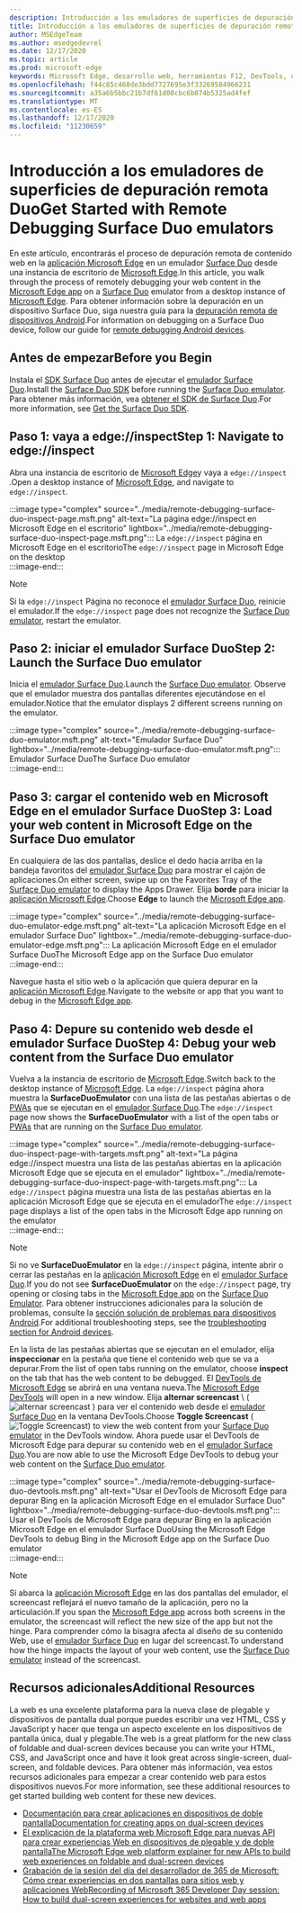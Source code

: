 ```yaml
---
description: Introducción a los emuladores de superficies de depuración remota Duo.
title: Introducción a los emuladores de superficies de depuración remota Duo
author: MSEdgeTeam
ms.author: msedgedevrel
ms.date: 12/17/2020
ms.topic: article
ms.prod: microsoft-edge
keywords: Microsoft Edge, desarrollo web, herramientas F12, DevTools, depuración remota, Android, Surface Duo
ms.openlocfilehash: f44c85c468de3bdd7727695e3f33269584966231
ms.sourcegitcommit: a35a6b5bbc21b7df61d08cbc6b074b5325ad4fef
ms.translationtype: MT
ms.contentlocale: es-ES
ms.lasthandoff: 12/17/2020
ms.locfileid: "11230659"
---
```

# <span data-ttu-id="32281-104">Introducción a los emuladores de superficies de depuración remota Duo</span><span class="sxs-lookup"><span data-stu-id="32281-104">Get Started with Remote Debugging Surface Duo emulators</span></span>  

<span data-ttu-id="32281-105">En este artículo, encontrarás el proceso de depuración remota de contenido web en la [aplicación Microsoft Edge][GooglePlayStoreAppsComMicrosoftEmmx] en un emulador [Surface Duo][MicrosoftSurfaceDevicesSurfaceDuo] desde una instancia de escritorio de [Microsoft Edge][MicrosoftEdge].</span><span class="sxs-lookup"><span data-stu-id="32281-105">In this article, you walk through the process of remotely debugging your web content in the [Microsoft Edge app][GooglePlayStoreAppsComMicrosoftEmmx] on a [Surface Duo][MicrosoftSurfaceDevicesSurfaceDuo] emulator from a desktop instance of [Microsoft Edge][MicrosoftEdge].</span></span>  <span data-ttu-id="32281-106">Para obtener información sobre la depuración en un dispositivo Surface Duo, siga nuestra guía para la [depuración remota de dispositivos Android][DevtoolsRemoteDebuggingMain].</span><span class="sxs-lookup"><span data-stu-id="32281-106">For information on debugging on a Surface Duo device, follow our guide for [remote debugging Android devices][DevtoolsRemoteDebuggingMain].</span></span>  

## <span data-ttu-id="32281-107">Antes de empezar</span><span class="sxs-lookup"><span data-stu-id="32281-107">Before you Begin</span></span>

<span data-ttu-id="32281-108">Instala el [SDK Surface Duo][MicrosoftDownload100847] antes de ejecutar el [emulador Surface Duo][DualScreenAndroidUseEmulator].</span><span class="sxs-lookup"><span data-stu-id="32281-108">Install the [Surface Duo SDK][MicrosoftDownload100847] before running the [Surface Duo emulator][DualScreenAndroidUseEmulator].</span></span>  <span data-ttu-id="32281-109">Para obtener más información, vea [obtener el SDK de Surface Duo][DualScreenAndroidGetDuoSdk].</span><span class="sxs-lookup"><span data-stu-id="32281-109">For more information, see [Get the Surface Duo SDK][DualScreenAndroidGetDuoSdk].</span></span>  

## <span data-ttu-id="32281-110">Paso 1: vaya a edge://inspect</span><span class="sxs-lookup"><span data-stu-id="32281-110">Step 1: Navigate to edge://inspect</span></span>  

<span data-ttu-id="32281-111">Abra una instancia de escritorio de [Microsoft Edge][MicrosoftEdge]y vaya a `edge://inspect` .</span><span class="sxs-lookup"><span data-stu-id="32281-111">Open a desktop instance of [Microsoft Edge][MicrosoftEdge], and navigate to `edge://inspect`.</span></span>  

:::image type="complex" source="../media/remote-debugging-surface-duo-inspect-page.msft.png" alt-text="La página edge://inspect en Microsoft Edge en el escritorio" lightbox="../media/remote-debugging-surface-duo-inspect-page.msft.png":::
   <span data-ttu-id="32281-113">La `edge://inspect` página en Microsoft Edge en el escritorio</span><span class="sxs-lookup"><span data-stu-id="32281-113">The `edge://inspect` page in Microsoft Edge on the desktop</span></span>  
:::image-end:::

> [!NOTE]
> <span data-ttu-id="32281-114">Si la `edge://inspect` Página no reconoce el [emulador Surface Duo][DualScreenAndroidUseEmulator], reinicie el emulador.</span><span class="sxs-lookup"><span data-stu-id="32281-114">If the `edge://inspect` page does not recognize the [Surface Duo emulator][DualScreenAndroidUseEmulator], restart the emulator.</span></span>  

## <span data-ttu-id="32281-115">Paso 2: iniciar el emulador Surface Duo</span><span class="sxs-lookup"><span data-stu-id="32281-115">Step 2: Launch the Surface Duo emulator</span></span>  

<span data-ttu-id="32281-116">Inicia el [emulador Surface Duo][DualScreenAndroidUseEmulator].</span><span class="sxs-lookup"><span data-stu-id="32281-116">Launch the [Surface Duo emulator][DualScreenAndroidUseEmulator].</span></span>  <span data-ttu-id="32281-117">Observe que el emulador muestra dos pantallas diferentes ejecutándose en el emulador.</span><span class="sxs-lookup"><span data-stu-id="32281-117">Notice that the emulator displays 2 different screens running on the emulator.</span></span>  

:::image type="complex" source="../media/remote-debugging-surface-duo-emulator.msft.png" alt-text="Emulador Surface Duo" lightbox="../media/remote-debugging-surface-duo-emulator.msft.png":::
   <span data-ttu-id="32281-119">Emulador Surface Duo</span><span class="sxs-lookup"><span data-stu-id="32281-119">The Surface Duo emulator</span></span>  
:::image-end:::  

## <span data-ttu-id="32281-120">Paso 3: cargar el contenido web en Microsoft Edge en el emulador Surface Duo</span><span class="sxs-lookup"><span data-stu-id="32281-120">Step 3: Load your web content in Microsoft Edge on the Surface Duo emulator</span></span>  

<span data-ttu-id="32281-121">En cualquiera de las dos pantallas, deslice el dedo hacia arriba en la bandeja favoritos del [emulador Surface Duo][DualScreenAndroidUseEmulator] para mostrar el cajón de aplicaciones.</span><span class="sxs-lookup"><span data-stu-id="32281-121">On either screen, swipe up on the Favorites Tray of the [Surface Duo emulator][DualScreenAndroidUseEmulator] to display the Apps Drawer.</span></span>  <span data-ttu-id="32281-122">Elija **borde** para iniciar la [aplicación Microsoft Edge][GooglePlayStoreAppsComMicrosoftEmmx].</span><span class="sxs-lookup"><span data-stu-id="32281-122">Choose **Edge** to launch the [Microsoft Edge app][GooglePlayStoreAppsComMicrosoftEmmx].</span></span>  

:::image type="complex" source="../media/remote-debugging-surface-duo-emulator-edge.msft.png" alt-text="La aplicación Microsoft Edge en el emulador Surface Duo" lightbox="../media/remote-debugging-surface-duo-emulator-edge.msft.png":::
   <span data-ttu-id="32281-124">La aplicación Microsoft Edge en el emulador Surface Duo</span><span class="sxs-lookup"><span data-stu-id="32281-124">The Microsoft Edge app on the Surface Duo emulator</span></span>  
:::image-end:::  

<span data-ttu-id="32281-125">Navegue hasta el sitio web o la aplicación que quiera depurar en la [aplicación Microsoft Edge][GooglePlayStoreAppsComMicrosoftEmmx].</span><span class="sxs-lookup"><span data-stu-id="32281-125">Navigate to the website or app that you want to debug in the [Microsoft Edge app][GooglePlayStoreAppsComMicrosoftEmmx].</span></span>  

## <span data-ttu-id="32281-126">Paso 4: Depure su contenido web desde el emulador Surface Duo</span><span class="sxs-lookup"><span data-stu-id="32281-126">Step 4: Debug your web content from the Surface Duo emulator</span></span>  

<span data-ttu-id="32281-127">Vuelva a la instancia de escritorio de [Microsoft Edge][MicrosoftEdge].</span><span class="sxs-lookup"><span data-stu-id="32281-127">Switch back to the desktop instance of [Microsoft Edge][MicrosoftEdge].</span></span>  <span data-ttu-id="32281-128">La `edge://inspect` página ahora muestra la **SurfaceDuoEmulator** con una lista de las pestañas abiertas o de [PWAs][ProgressiveWebAppsIndex] que se ejecutan en el [emulador Surface Duo][DualScreenAndroidUseEmulator].</span><span class="sxs-lookup"><span data-stu-id="32281-128">The `edge://inspect` page now shows the **SurfaceDuoEmulator** with a list of the open tabs or [PWAs][ProgressiveWebAppsIndex] that are running on the [Surface Duo emulator][DualScreenAndroidUseEmulator].</span></span>  

:::image type="complex" source="../media/remote-debugging-surface-duo-inspect-page-with-targets.msft.png" alt-text="La página edge://inspect muestra una lista de las pestañas abiertas en la aplicación Microsoft Edge que se ejecuta en el emulador" lightbox="../media/remote-debugging-surface-duo-inspect-page-with-targets.msft.png":::
   <span data-ttu-id="32281-130">La `edge://inspect` página muestra una lista de las pestañas abiertas en la aplicación Microsoft Edge que se ejecuta en el emulador</span><span class="sxs-lookup"><span data-stu-id="32281-130">The `edge://inspect` page displays a list of the open tabs in the Microsoft Edge app running on the emulator</span></span>  
:::image-end:::  

> [!NOTE]
> <span data-ttu-id="32281-131">Si no ve **SurfaceDuoEmulator** en la `edge://inspect` página, intente abrir o cerrar las pestañas en la [aplicación Microsoft Edge][GooglePlayStoreAppsComMicrosoftEmmx] en el [emulador Surface Duo][DualScreenAndroidUseEmulator].</span><span class="sxs-lookup"><span data-stu-id="32281-131">If you do not see **SurfaceDuoEmulator** on the `edge://inspect` page, try opening or closing tabs in the [Microsoft Edge app][GooglePlayStoreAppsComMicrosoftEmmx] on the [Surface Duo Emulator][DualScreenAndroidUseEmulator].</span></span>  <span data-ttu-id="32281-132">Para obtener instrucciones adicionales para la solución de problemas, consulte la [sección solución de problemas para dispositivos Android][DevtoolsRemoteDebuggingIndexTroubleshootingDevtoolsIsNotDetectingAndroidDevice].</span><span class="sxs-lookup"><span data-stu-id="32281-132">For additional troubleshooting steps, see the [troubleshooting section for Android devices][DevtoolsRemoteDebuggingIndexTroubleshootingDevtoolsIsNotDetectingAndroidDevice].</span></span>  

<span data-ttu-id="32281-133">En la lista de las pestañas abiertas que se ejecutan en el emulador, elija **inspeccionar** en la pestaña que tiene el contenido web que se va a depurar.</span><span class="sxs-lookup"><span data-stu-id="32281-133">From the list of open tabs running on the emulator, choose **inspect** on the tab that has the web content to be debugged.</span></span>  <span data-ttu-id="32281-134">El [DevTools de Microsoft Edge][DevtoolsIndex] se abrirá en una ventana nueva.</span><span class="sxs-lookup"><span data-stu-id="32281-134">The [Microsoft Edge DevTools][DevtoolsIndex] will open in a new window.</span></span>  <span data-ttu-id="32281-135">Elija **alternar screencast** \ ( ![ alternar screencast ][ImageToggleScreencastIcon] \) para ver el contenido web desde el [emulador Surface Duo][DualScreenAndroidUseEmulator] en la ventana DevTools.</span><span class="sxs-lookup"><span data-stu-id="32281-135">Choose **Toggle Screencast** \(![Toggle Screencast][ImageToggleScreencastIcon]\) to view the web content from your [Surface Duo emulator][DualScreenAndroidUseEmulator] in the DevTools window.</span></span>  <span data-ttu-id="32281-136">Ahora puede usar el DevTools de Microsoft Edge para depurar su contenido web en el [emulador Surface Duo][DualScreenAndroidUseEmulator].</span><span class="sxs-lookup"><span data-stu-id="32281-136">You are now able to use the Microsoft Edge DevTools to debug your web content on the [Surface Duo emulator][DualScreenAndroidUseEmulator].</span></span>  

:::image type="complex" source="../media/remote-debugging-surface-duo-devtools.msft.png" alt-text="Usar el DevTools de Microsoft Edge para depurar Bing en la aplicación Microsoft Edge en el emulador Surface Duo" lightbox="../media/remote-debugging-surface-duo-devtools.msft.png":::
   <span data-ttu-id="32281-138">Usar el DevTools de Microsoft Edge para depurar Bing en la aplicación Microsoft Edge en el emulador Surface Duo</span><span class="sxs-lookup"><span data-stu-id="32281-138">Using the Microsoft Edge DevTools to debug Bing in the Microsoft Edge app on the Surface Duo emulator</span></span>  
:::image-end:::  

> [!NOTE]
> <span data-ttu-id="32281-139">Si abarca la [aplicación Microsoft Edge][GooglePlayStoreAppsComMicrosoftEmmx] en las dos pantallas del emulador, el screencast reflejará el nuevo tamaño de la aplicación, pero no la articulación.</span><span class="sxs-lookup"><span data-stu-id="32281-139">If you span the [Microsoft Edge app][GooglePlayStoreAppsComMicrosoftEmmx] across both screens in the emulator, the screencast will reflect the new size of the app but not the hinge.</span></span>  <span data-ttu-id="32281-140">Para comprender cómo la bisagra afecta al diseño de su contenido Web, use el [emulador Surface Duo][DualScreenAndroidUseEmulator] en lugar del screencast.</span><span class="sxs-lookup"><span data-stu-id="32281-140">To understand how the hinge impacts the layout of your web content, use the [Surface Duo emulator][DualScreenAndroidUseEmulator] instead of the screencast.</span></span>  

## <span data-ttu-id="32281-141">Recursos adicionales</span><span class="sxs-lookup"><span data-stu-id="32281-141">Additional Resources</span></span>  

<span data-ttu-id="32281-142">La web es una excelente plataforma para la nueva clase de plegable y dispositivos de pantalla dual porque puedes escribir una vez HTML, CSS y JavaScript y hacer que tenga un aspecto excelente en los dispositivos de pantalla única, dual y plegable.</span><span class="sxs-lookup"><span data-stu-id="32281-142">The web is a great platform for the new class of foldable and dual-screen devices because you can write your HTML, CSS, and JavaScript once and have it look great across single-screen, dual-screen, and foldable devices.</span></span>  <span data-ttu-id="32281-143">Para obtener más información, vea estos recursos adicionales para empezar a crear contenido web para estos dispositivos nuevos.</span><span class="sxs-lookup"><span data-stu-id="32281-143">For more information, see these additional resources to get started building web content for these new devices.</span></span>  

*   [<span data-ttu-id="32281-144">Documentación para crear aplicaciones en dispositivos de doble pantalla</span><span class="sxs-lookup"><span data-stu-id="32281-144">Documentation for creating apps on dual-screen devices</span></span>][DualScreenIndex]  
*   [<span data-ttu-id="32281-145">El explicación de la plataforma web Microsoft Edge para nuevas API para crear experiencias Web en dispositivos de plegable y de doble pantalla</span><span class="sxs-lookup"><span data-stu-id="32281-145">The Microsoft Edge web platform explainer for new APIs to build web experiences on foldable and dual-screen devices</span></span>][GithubMicrosoftedgeMsedgeexplainersFoldablesExplainer]  
*   [<span data-ttu-id="32281-146">Grabación de la sesión del día del desarrollador de 365 de Microsoft: Cómo crear experiencias en dos pantallas para sitios web y aplicaciones Web</span><span class="sxs-lookup"><span data-stu-id="32281-146">Recording of Microsoft 365 Developer Day session: How to build dual-screen experiences for websites and web apps</span></span>][YoutubeDxrzwsqxpvc]  

<!-- image links -->  

[ImageToggleScreencastIcon]: images/toggle-screencast-icon.msft.png  

<!-- links -->  

[DevtoolsIndex]: ../index.md "Herramientas para desarrolladores de Microsoft Edge (cromo) | Microsoft docs"  
[ProgressiveWebAppsIndex]: ../../progressive-web-apps-chromium/index.md "Aplicaciones web progresivas en Windows | Microsoft docs"  
[DevtoolsRemoteDebuggingMain]: ./index.md "Introducción a la depuración remota dispositivos Android | Microsoft docs"  
[DevtoolsRemoteDebuggingIndexTroubleshootingDevtoolsIsNotDetectingAndroidDevice]: ./index.md#troubleshooting-devtools-is-not-detecting-the-android-device "Solución de problemas: DevTools no detecta el dispositivo Android: Introducción a la depuración remota dispositivos Android | Microsoft docs"  

[DualScreenIndex]: /dual-screen/index "Crear aplicaciones para dispositivos de doble pantalla | Microsoft docs"  
[DualScreenAndroidUseEmulator]: /dual-screen/android/use-emulator "Usar el emulador Surface DUo | Microsoft docs"  
[DualScreenAndroidGetDuoSdk]: /dual-screen/android/get-duo-sdk "Obtener el SDK Surface Duo | Microsoft docs"  

[MicrosoftEdge]: https://www.microsoft.com/edge "Presentamos el nuevo Microsoft Edge"  
[MicrosoftSurfaceDevicesSurfaceDuo]: https://www.microsoft.com/surface/devices/surface-duo "La nueva superficie | Microsoft Surface"  
[MicrosoftDownload100847]: https://www.microsoft.com/download/details.aspx?id=100847 "Descargar Surface Duo SDK Preview versión | Centro de descarga de Microsoft"  

[GooglePlayStoreAppsComMicrosoftEmmx]: https://play.google.com/store/apps/details?id=com.microsoft.emmx "Microsoft Edge: explorador Web | GooglePlay"  

[GithubMicrosoftedgeMsedgeexplainersFoldablesExplainer]: https://github.com/MicrosoftEdge/MSEdgeExplainers/blob/master/Foldables/explainer.md "Primitivas de plataforma web para experiencias habilitadas en dispositivos plegable: MicrosoftEdge/MSEdgeExplainers | GitHub"  

[YoutubeDxrzwsqxpvc]: https://youtu.be/DXrZWsqXPVc "Cómo crear experiencias en dos pantallas para el sitio web y aplicaciones Web | YouTube"  
